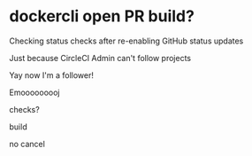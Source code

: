 # dockercli open PR build?

Checking status checks after re-enabling GitHub status updates

Just because CircleCI Admin can't follow projects

Yay now I'm a follower!

Emooooooooj

checks?

build

no cancel

